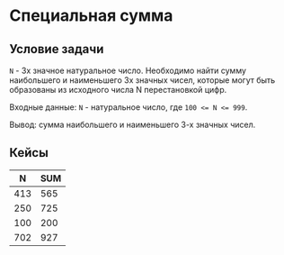 # Специальная сумма

## Условие задачи

`N` - 3х значное натуральное число. Необходимо найти сумму наибольшего и наименьшего 3х значных чисел, которые могут быть образованы из исходного числа N перестановкой цифр.

Входные данные: `N` - натуральное число, где `100 <= N <= 999`.

Вывод: сумма наибольшего и наименьшего 3-х значных чисел.

## Кейсы

N|SUM
-|-
413|565
250|725
100|200
702|927

